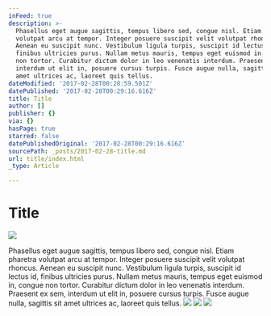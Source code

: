 ```yaml
---
inFeed: true
description: >-
  Phasellus eget augue sagittis, tempus libero sed, congue nisl. Etiam pharetra
  volutpat arcu at tempor. Integer posuere suscipit velit volutpat rhoncus.
  Aenean eu suscipit nunc. Vestibulum ligula turpis, suscipit id lectus id,
  finibus ultricies purus. Nullam metus mauris, tempus eget euismod in, congue
  non tortor. Curabitur dictum dolor in leo venenatis interdum. Praesent ex sem,
  interdum ut elit in, posuere cursus turpis. Fusce augue nulla, sagittis sit
  amet ultrices ac, laoreet quis tellus.
dateModified: '2017-02-28T00:28:59.501Z'
datePublished: '2017-02-28T00:29:16.616Z'
title: Title
author: []
publisher: {}
via: {}
hasPage: true
starred: false
datePublishedOriginal: '2017-02-28T00:29:16.616Z'
sourcePath: _posts/2017-02-28-title.md
url: title/index.html
_type: Article

---
```

# Title
![](https://the-grid-user-content.s3-us-west-2.amazonaws.com/431b4eff-2f3f-4e2e-ad89-92ab2c177fea.jpg)

Phasellus eget augue sagittis, tempus libero sed, congue nisl. Etiam pharetra volutpat arcu at tempor. Integer posuere suscipit velit volutpat rhoncus. Aenean eu suscipit nunc. Vestibulum ligula turpis, suscipit id lectus id, finibus ultricies purus. Nullam metus mauris, tempus eget euismod in, congue non tortor. Curabitur dictum dolor in leo venenatis interdum. Praesent ex sem, interdum ut elit in, posuere cursus turpis. Fusce augue nulla, sagittis sit amet ultrices ac, laoreet quis tellus.
![](https://the-grid-user-content.s3-us-west-2.amazonaws.com/5e9ca9ec-a964-4860-ad1b-9c0850e31006.jpg)
![](https://the-grid-user-content.s3-us-west-2.amazonaws.com/da686449-7497-444e-9956-aa8a942fb9af.jpg)
![](https://the-grid-user-content.s3-us-west-2.amazonaws.com/756d7979-7cc1-4ae6-8880-449807d49c68.jpg)